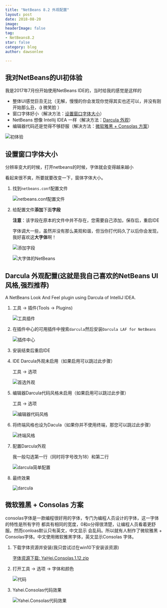 ```yaml
---
title: "NetBeans 8.2 外观配置"
layout: post
date: 2018-08-20
image: 
headerImage: false
tag:
- NetBeans8.2
star: false
category: blog
author: dawsonlee

---
```


  [1]:  /assets/posts/NetBeans8.2外观配置/初体验.PNG
  [2]:  /assets/posts/NetBeans8.2外观配置/找到netbeans.conf.PNG
  [3]:  /assets/posts/NetBeans8.2外观配置/添加字段.PNG
  [4]:  /assets/posts/NetBeans8.2外观配置/大字体的NetBeans.PNG
  [8]:  /assets/posts/NetBeans8.2外观配置/工具插件.png
  [9]:  /assets/posts/NetBeans8.2外观配置/插件中心.png
  [10]:  /assets/posts/NetBeans8.2外观配置/首选外观.png
  [11]:  /assets/posts/NetBeans8.2外观配置/编辑器代码风格.png
  [11-1]:  /assets/posts/NetBeans8.2外观配置/终端风格.png
  [12]:  /assets/posts/NetBeans8.2外观配置/darcula简单配置.png
  [13]:  /assets/posts/NetBeans8.2外观配置/darcula.png
  [14]:  /assets/posts/NetBeans8.2外观配置/YaHei.Consolas.1.12.zip
  [15]:  /assets/posts/NetBeans8.2外观配置/代码.png
  [16]:  /assets/posts/NetBeans8.2外观配置/Yahei.Consolas代码效果.png


## 我对NetBeans的UI初体验

我是2017年7月份开始使用NetBeans IDE的，当时给我的感觉是这样的

*  整体UI感觉巨丑无比（无解，慢慢的你会发现你觉得其实也还可以，并没有刚开始那么丑，**:)** 微笑脸 ）
*  窗口字体好小（解决方法：[设置窗口字体大小](#change_win_size)）
*  NetBeans 想像 Intellij IDEA 一样（解决方法：[Darcula 外观](#code_style)）
*  编辑器代码还是觉得不够舒服（解决方法：[微软雅黑 + Consolas 方案](#code_style)）

  ![初体验][1]




<a id="change_win_size"></a>
##  设置窗口字体大小

分辨率变大的时候，打开netbeans的时候，字体就会变得越来越小

看起来很不爽，所要就要改变一下，窗体字体大小。

1. 找到`netbeans.conf`配置文件

    ![netbeans.conf配置文件][2]

2. 给配置文件**添加**下面**字段**

    **注意**：该字段在原本的文件中并不存在，您需要自己添加，保存后，重启IDE

    字体调大一些，虽然并没有那么美观和谐，但当你打代码久了以后你会发现，我好喜欢这**大字体**啊！

    ![添加字段][3]

    ![大字体的NetBeans][4]






## Darcula 外观配置(这就是我自己喜欢的NetBeans UI风格,强烈推荐)

A NetBeans Look And Feel plugin using Darcula of IntelliJ IDEA.

1. 工具 -> 插件(Tools -> Plugins)

    ![工具插件][8] 

2. 在插件中心的可用插件中搜索`darcula`然后安装`Darcula LAF for NetBeans`

    ![插件中心][9] 

3. 安装结束后重启IDE
4. IDE Darcula外观未启用（如果启用可以跳过此步骤）

    工具 -> 选项

    ![首选外观][10]

5. 编辑器Darcula代码风格未启用（如果启用可以跳过此步骤）

    工具 -> 选项

    ![编辑器代码风格][11]

6. 将终端风格也设为Dacula（如果你并不使用终端，那您可以跳过此步骤）

    ![终端风格][11-1]

7. 配置Darcula外观

    我一般勾选第一行（同时将字号改为18）和第二行

    ![darcula简单配置][12]

8. 最终效果

    ![darcula][13]






<a id="code_style"></a>
##  微软雅黑 + Consolas 方案

consolas字体是一款编程很好用的字体，专门为编程人员设计的字体，这一字体的特性是所有字符
都具有相同的宽度，0和o分得很清楚，让编程人员看着更舒服。然而conloas默认只有英文，中文显示
会乱码。所以就有人制作了微软雅黑 + Consolas字体。中文使用微软雅黑字体，英文显示Consolas
字体。

1. 下载字体资源并安装(我只尝试过在win10下安装该资源)

    [字体资源下载: YaHei.Consolas.1.12.zip][14]

2. 打开工具 -> 选项 -> 字体和颜色

    ![代码][15]    

3. Yahei.Consolas代码效果

    ![Yahei.Consolas代码效果][16]